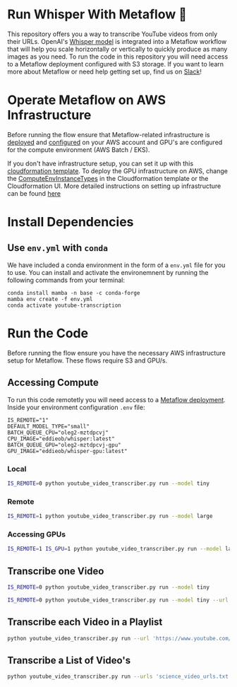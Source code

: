 # Run Whisper With Metaflow 👋

This repository offers you a way to transcribe YouTube videos from only their URLs. 
OpenAI's [Whisper model](https://github.com/openai/whisper) is integrated into a Metaflow workflow that will help you scale horizontally or vertically to quickly produce as many images as you need. To run the code in this repository you will need access to a Metaflow deployment configured with S3 storage. If you want to learn more about Metaflow or need help getting set up, find us on [Slack](http://slack.outerbounds.co/)!

# Operate Metaflow on AWS Infrastructure
Before running the flow ensure that Metaflow-related infrastructure is [deployed](https://outerbounds.com/docs/aws-deployment-guide/) and [configured](https://outerbounds.com/docs/configure-metaflow/) on your AWS account and GPU's are configured for the compute environment (AWS Batch / EKS). 

If you don't have infrastructure setup, you can set it up with this [cloudformation template](https://github.com/outerbounds/metaflow-tools/blob/master/aws/cloudformation/metaflow-cfn-template.yml). To deploy the GPU infrastructure on AWS, change the [ComputeEnvInstanceTypes](https://github.com/outerbounds/metaflow-tools/blob/d0da1fa4f9aa6845f8091d06a1b7a99962986c98/aws/cloudformation/metaflow-cfn-template.yml#L42) in the Cloudformation template or the Cloudformation UI. More detailed instructions on setting up infrastructure can be found [here](https://outerbounds.com/docs/cloudformation/)


# Install Dependencies

## Use `env.yml` with `conda`

We have included a conda environment in the form of a `env.yml` file for you to use. You can install and activate the environemnent by running the following commands from your terminal:
```
conda install mamba -n base -c conda-forge
mamba env create -f env.yml
conda activate youtube-transcription
```

# Run the Code
Before running the flow ensure you have the necessary AWS infrastructure setup for Metaflow. These flows require S3 and GPU/s.

## Accessing Compute

To run this code remotetly you will need access to a [Metaflow deployment](#operate-metaflow-on-aws-infrastructure). Inside your environment configuration `.env` file:

```.env
IS_REMOTE="1"
DEFAULT_MODEL_TYPE="small"
BATCH_QUEUE_CPU="oleg2-mztdpcvj"
CPU_IMAGE="eddieob/whisper:latest"
BATCH_QUEUE_GPU="oleg2-mztdpcvj-gpu"
GPU_IMAGE="eddieob/whisper-gpu:latest"
```

### Local
```sh
IS_REMOTE=0 python youtube_video_transcriber.py run --model tiny
```

### Remote
```sh
IS_REMOTE=1 python youtube_video_transcriber.py run --model large
```

### Accessing GPUs
```sh
IS_REMOTE=1 IS_GPU=1 python youtube_video_transcriber.py run --model large
```

## Transcribe one Video
```sh
IS_REMOTE=0 python youtube_video_transcriber.py run --model tiny
```

```sh
IS_REMOTE=0 python youtube_video_transcriber.py run --model tiny --url
```

## Transcribe each Video in a Playlist
```sh
python youtube_video_transcriber.py run --url 'https://www.youtube.com/playlist?list=PLUsOvkBBnJBc1fcDQEOPJ77pMcE4CnNxc'
```

## Transcribe a List of Video's
```sh
python youtube_video_transcriber.py run --urls 'science_video_urls.txt'
```